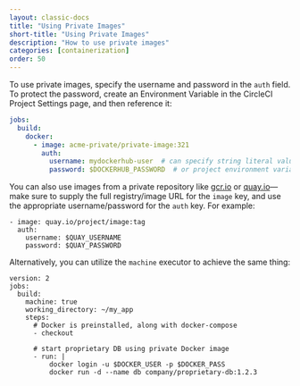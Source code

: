 ```yaml
---
layout: classic-docs
title: "Using Private Images"
short-title: "Using Private Images"
description: "How to use private images"
categories: [containerization]
order: 50
---
```


To use private images, specify the username and password in the `auth` field.  To protect the password, create an Environment Variable in the CircleCI Project Settings page, and then reference it:

```YAML
jobs:
  build:
    docker:
      - image: acme-private/private-image:321
        auth:
          username: mydockerhub-user  # can specify string literal values
          password: $DOCKERHUB_PASSWORD  # or project environment variable reference
```

You can also use images from a private repository like [gcr.io](https://cloud.google.com/container-registry) or [quay.io](https://quay.io)—make sure to supply the full registry/image URL for the `image` key, and use the appropriate username/password for the `auth` key. For example:

```
- image: quay.io/project/image:tag
  auth:
    username: $QUAY_USERNAME
    password: $QUAY_PASSWORD
```

Alternatively, you can utilize the `machine` executor to achieve the same thing:

```
version: 2
jobs:
  build:
    machine: true
    working_directory: ~/my_app
    steps:
      # Docker is preinstalled, along with docker-compose
      - checkout

      # start proprietary DB using private Docker image
      - run: |
          docker login -u $DOCKER_USER -p $DOCKER_PASS
          docker run -d --name db company/proprietary-db:1.2.3
```          
